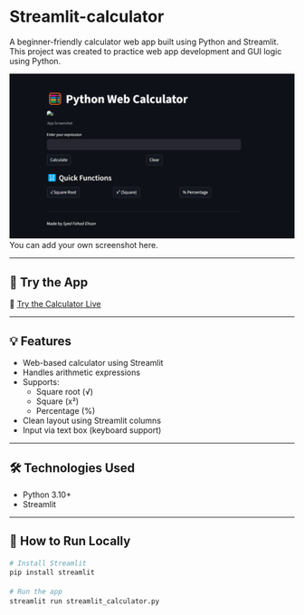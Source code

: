 # Streamlit-calculator
A beginner-friendly calculator web app built using Python and Streamlit.
This project was created to practice web app development and GUI logic using Python.

![App Screenshot](screenshot.png) 
You can add your own screenshot here.

---

## 🚀 Try the App

🚀 [Try the Calculator Live](https://app-calculator-oxybxkjqer7twoo8byptpq.streamlit.app)

---

## 💡 Features

- Web-based calculator using Streamlit
- Handles arithmetic expressions
- Supports:
  - Square root (√)
  - Square (x²)
  - Percentage (%)
- Clean layout using Streamlit columns
- Input via text box (keyboard support)

---

## 🛠️ Technologies Used

- Python 3.10+
- Streamlit

---

## 🔧 How to Run Locally

```bash
# Install Streamlit
pip install streamlit

# Run the app
streamlit run streamlit_calculator.py
